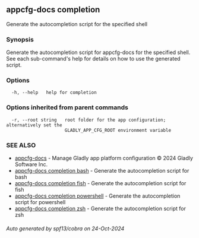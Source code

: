## appcfg-docs completion

Generate the autocompletion script for the specified shell

### Synopsis

Generate the autocompletion script for appcfg-docs for the specified shell.
See each sub-command's help for details on how to use the generated script.


### Options

```
  -h, --help   help for completion
```

### Options inherited from parent commands

```
  -r, --root string   root folder for the app configuration; alternatively set the
                      GLADLY_APP_CFG_ROOT environment variable
```

### SEE ALSO

* [appcfg-docs](appcfg-docs.md)	 - Manage Gladly app platform configuration © 2024 Gladly Software Inc.
* [appcfg-docs completion bash](appcfg-docs_completion_bash.md)	 - Generate the autocompletion script for bash
* [appcfg-docs completion fish](appcfg-docs_completion_fish.md)	 - Generate the autocompletion script for fish
* [appcfg-docs completion powershell](appcfg-docs_completion_powershell.md)	 - Generate the autocompletion script for powershell
* [appcfg-docs completion zsh](appcfg-docs_completion_zsh.md)	 - Generate the autocompletion script for zsh

###### Auto generated by spf13/cobra on 24-Oct-2024
